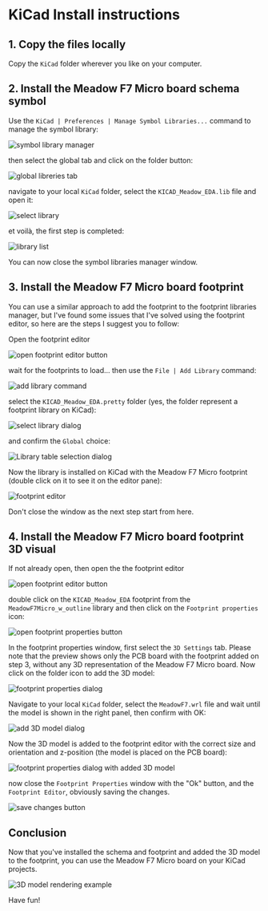 # KiCad Install instructions

## 1. Copy the files locally

Copy the `KiCad` folder wherever you like on your computer.

## 2. Install the Meadow F7 Micro board schema symbol

Use the `KiCad | Preferences | Manage Symbol Libraries...` command to manage the symbol library:

![symbol library manager](readme-images/kicad-install/image_01.png)

then select the global tab and click on the folder button:

![global libreries tab](readme-images/Kicad-install/image_02.png)

navigate to your local `KiCad` folder, select the `KICAD_Meadow_EDA.lib` file and open it:

![select library](readme-images/Kicad-install/image_03.png)

et voilà, the first step is completed:

![library list](readme-images/Kicad-install/image_04.png)

You can now close the symbol libraries manager window.

## 3. Install the Meadow F7 Micro board footprint

You can use a similar approach to add the footprint to the footprint libraries manager, but I've found some issues that I've solved using the footprint editor, so here are the steps I suggest you to follow:

Open the footprint editor

![open footprint editor button](readme-images/Kicad-install/image_05.png)

wait for the footprints to load... then use the `File | Add Library` command:

![add library command](readme-images/Kicad-install/image_06.png)

select the `KICAD_Meadow_EDA.pretty` folder (yes, the folder represent a footprint library on KiCad):

![select library dialog](readme-images/Kicad-install/image_07.png)

and confirm the `Global` choice:

![Library table selection dialog](readme-images/Kicad-install/image_08.png)

Now the library is installed on KiCad with the Meadow F7 Micro footprint (double click on it to see it on the editor pane):

![footprint editor](readme-images/Kicad-install/image_09.png)

Don't close the window as the next step start from here.

## 4. Install the Meadow F7 Micro board footprint 3D visual

If not already open, then open the the footprint editor

![open footprint editor button](readme-images/Kicad-install/image_05.png)

double click on the `KICAD_Meadow_EDA` footprint from the `MeadowF7Micro_w_outline` library and then click on the `Footprint properties` icon:

![open footprint properties button](readme-images/Kicad-install/image_10.png)

In the footprint properties window, first select the `3D Settings` tab. Please note that the preview shows only the PCB board with the footprint added on step 3, without any 3D representation of the Meadow F7 Micro board. Now click on the folder icon to add the 3D model:

![footprint properties dialog](readme-images/Kicad-install/image_11.png)

Navigate to your local `KiCad` folder, select the `MeadowF7.wrl` file and wait until the model is shown in the right panel, then confirm with OK:

![add 3D model dialog](readme-images/Kicad-install/image_12.png)

Now the 3D model is added to the footprint editor with the correct size and orientation and z-position (the model is placed on the PCB board):

![footprint properties dialog with added 3D model](readme-images/Kicad-install/image_13.png)

now close the `Footprint Properties` window with the "Ok" button, and the `Footprint Editor`, obviously saving the changes.

![save changes button](readme-images/Kicad-install/image_14.png)

## Conclusion

Now that you've installed the schema and footprint and added the 3D model to the footprint, you can use the Meadow F7 Micro board on your KiCad projects.

![3D model rendering example](readme-images/Kicad-install/image_15.png)

Have fun!
